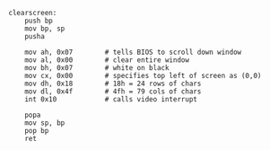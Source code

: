     clearscreen:
        push bp
        mov bp, sp
        pusha

        mov ah, 0x07        # tells BIOS to scroll down window
        mov al, 0x00        # clear entire window
        mov bh, 0x07        # white on black
        mov cx, 0x00        # specifies top left of screen as (0,0)
        mov dh, 0x18        # 18h = 24 rows of chars
        mov dl, 0x4f        # 4fh = 79 cols of chars
        int 0x10            # calls video interrupt

        popa
        mov sp, bp
        pop bp
        ret
